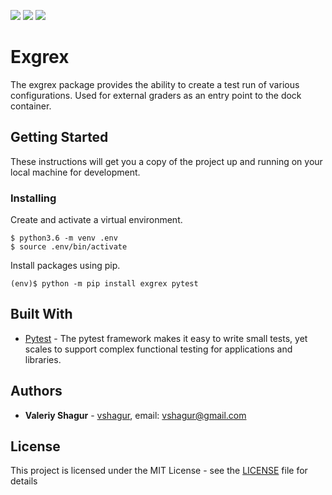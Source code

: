 ![](https://img.shields.io/static/v1?label=Python&message=3.6&color=blue)
![](https://img.shields.io/static/v1?label=OS&message=linux&color=blue)
![](https://img.shields.io/static/v1?label=Dependencies&message=Pytest5.1.3&color=green)

# Exgrex

The exgrex package provides the ability to create a test run of various configurations. Used for external graders as an entry point to the dock container.

## Getting Started

These instructions will get you a copy of the project up and running on your local machine for development.

### Installing

Create and activate a virtual environment. 
```
$ python3.6 -m venv .env
$ source .env/bin/activate
```
Install packages using pip.
```
(env)$ python -m pip install exgrex pytest
```

## Built With

* [Pytest](https://docs.pytest.org/en/latest/) - The pytest framework makes it easy to write small tests, yet scales to support complex functional testing for applications and libraries.
 
## Authors

* **Valeriy Shagur**  - [vshagur](https://github.com/vshagur), email: vshagur@gmail.com

## License

This project is licensed under the MIT License - see the [LICENSE](https://github.com/vshagur/exgrex/blob/master/LICENSE) file for details
